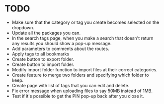 # TODO

- Make sure that the category or tag you create becomes selected on the dropdown.
- Update all the packages you can.
- In the search tags page, when you make a search that doesn't return any results you should show a pop-up message.
- Add parameters to comments about the routes.
- Apply tags to all bookmarks
- Create button to export folder.
- Create button to import folder.
- Modify import folder function to import files at their correct categories.
- Create feature to merge two folders and specifying which folder to keep.
- Create page with list of tags that you can edit and delete.
- Fix error message when uploading files to say 50MB instead of 1MB.
- Test if it's possible to get the PIN pop-up back after you close it.